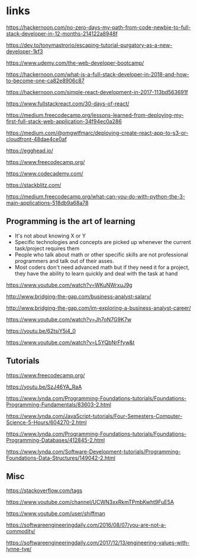 # links

https://hackernoon.com/no-zero-days-my-path-from-code-newbie-to-full-stack-developer-in-12-months-214122a8948f

https://dev.to/tonymastrorio/escaping-tutorial-purgatory-as-a-new-developer-1kf3

https://www.udemy.com/the-web-developer-bootcamp/

https://hackernoon.com/what-is-a-full-stack-developer-in-2018-and-how-to-become-one-ca82e8906c87

https://hackernoon.com/simple-react-development-in-2017-113bd563691f

https://www.fullstackreact.com/30-days-of-react/

https://medium.freecodecamp.org/lessons-learned-from-deploying-my-first-full-stack-web-application-34f94ec0a286

https://medium.com/@omgwtfmarc/deploying-create-react-app-to-s3-or-cloudfront-48dae4ce0af

https://egghead.io/

https://www.freecodecamp.org/

https://www.codecademy.com/

https://stackblitz.com/

https://medium.freecodecamp.org/what-can-you-do-with-python-the-3-main-applications-518db9a68a78

## Programming is the art of learning
 - It's not about knowing X or Y
 - Specific technologies and concepts are picked up whenever the current task/project requires them
 - People who talk about math or other specific skills are not professional programmers and talk out of their asses.
 - Most coders don't need advanced math but if they need it for a project, they have the ability to learn quickly and deal with the task at hand

https://www.youtube.com/watch?v=WKuNWrxuJ9g

http://www.bridging-the-gap.com/business-analyst-salary/

http://www.bridging-the-gap.com/im-exploring-a-business-analyst-career/

https://www.youtube.com/watch?v=Jh7oN7G9K7w

https://youtu.be/62tsiY5j4_0

https://www.youtube.com/watch?v=L5YQbNrFfyw&t

## Tutorials
https://www.freecodecamp.org/

https://youtu.be/SzJ46YA_RaA

https://www.lynda.com/Programming-Foundations-tutorials/Foundations-Programming-Fundamentals/83603-2.html

https://www.lynda.com/JavaScript-tutorials/Four-Semesters-Computer-Science-5-Hours/604270-2.html

https://www.lynda.com/Programming-Foundations-tutorials/Foundations-Programming-Databases/412845-2.html

https://www.lynda.com/Software-Development-tutorials/Programming-Foundations-Data-Structures/149042-2.html

## Misc
https://stackoverflow.com/tags

https://www.youtube.com/channel/UCWN3xxRkmTPmbKwht9FuE5A

https://www.youtube.com/user/shiffman

https://softwareengineeringdaily.com/2016/08/07/you-are-not-a-commodity/

https://softwareengineeringdaily.com/2017/12/13/engineering-values-with-lynne-tye/

